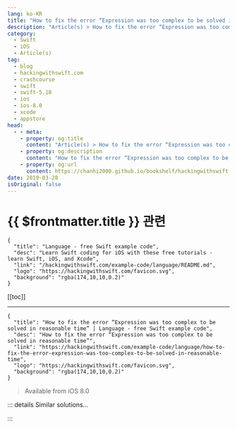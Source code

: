 ```yaml
---
lang: ko-KR
title: "How to fix the error “Expression was too complex to be solved in reasonable time”"
description: "Article(s) > How to fix the error “Expression was too complex to be solved in reasonable time”"
category:
  - Swift
  - iOS
  - Article(s)
tag: 
  - blog
  - hackingwithswift.com
  - crashcourse
  - swift
  - swift-5.10
  - ios
  - ios-8.0
  - xcode
  - appstore
head:
  - - meta:
    - property: og:title
      content: "Article(s) > How to fix the error “Expression was too complex to be solved in reasonable time”"
    - property: og:description
      content: "How to fix the error “Expression was too complex to be solved in reasonable time”"
    - property: og:url
      content: https://chanhi2000.github.io/bookshelf/hackingwithswift.com/example-code/language/how-to-fix-the-error-expression-was-too-complex-to-be-solved-in-reasonable-time.html
date: 2019-03-28
isOriginal: false
---
```


# {{ $frontmatter.title }} 관련

```component VPCard
{
  "title": "Language - free Swift example code",
  "desc": "Learn Swift coding for iOS with these free tutorials - learn Swift, iOS, and Xcode",
  "link": "/hackingwithswift.com/example-code/language/README.md",
  "logo": "https://hackingwithswift.com/favicon.svg",
  "background": "rgba(174,10,10,0.2)"
}
```

[[toc]]

---

```component VPCard
{
  "title": "How to fix the error “Expression was too complex to be solved in reasonable time” | Language - free Swift example code",
  "desc": "How to fix the error “Expression was too complex to be solved in reasonable time”",
  "link": "https://hackingwithswift.com/example-code/language/how-to-fix-the-error-expression-was-too-complex-to-be-solved-in-reasonable-time",
  "logo": "https://hackingwithswift.com/favicon.svg",
  "background": "rgba(174,10,10,0.2)"
}
```

> Available from iOS 8.0

<!-- TODO: 작성 -->

<!-- 
Swift’s use of type inference makes our code shorter and easier to read, but it also chews up a lot of CPU time. Sometimes a value could be one of several types, and if it gets used with another things that could be one of several types then the amount of work Swift has to do multiplies. If Swift encounters something with so many possibilities that it simply can’t figure it out after about 15 seconds, it throws an error instead: “Expression was too complex to be solved in reasonable time; consider breaking up the expression into distinct sub-expressions.”

This is something the Swift team are working to improve with every new version of Swift, and there’s no real fixed cut-off for when the compiler will throw this error. Fortunately, this error message tells you exactly what you need to do to fix the problem: break up the expression into multiple subexpressions. 

For example, this kind of code takes almost 2 seconds to compile on a modern Mac:

```swift
let sum = [1, 2, 3].map { String($0) }.compactMap { Int($0) }.reduce(0, +)
```

On older Macs Swift would really struggle, so you’d be wise to break it up into multiple subexpressions like this:

```swift
let numbers = [1, 2, 3]
let stringNumbers = numbers.map { String($0) }
let intNumbers = stringNumbers.flatMap { Int($0) }
let sum = intNumbers.reduce(0, +)
```

-->

::: details Similar solutions…

<!--
/quick-start/swiftui/how-to-fix-property-declares-an-opaque-return-type-but-has-no-initializer-expression-from-which-to-infer-an-underlying-type">How to fix “Property declares an opaque return type, but has no initializer expression from which to infer an underlying type” 
/example-code/language/how-to-use-typealias-to-make-it-easier-to-use-complex-types">How to use typealias to make it easier to use complex types 
/example-code/language/how-to-fix-the-error-protocol-can-only-be-used-as-a-generic-constraint-because-it-has-self-or-associated-type-requirements">How to fix the error “protocol can only be used as a generic constraint because it has Self or associated type requirements” 
/quick-start/concurrency/how-to-fix-the-error-async-call-in-a-function-that-does-not-support-concurrency">How to fix the error “async call in a function that does not support concurrency” 
/example-code/uikit/how-to-fix-the-error-failed-to-instantiate-the-default-view-controller-for-uimainstoryboardfile">How to fix the error “Failed to instantiate the default view controller for UIMainStoryboardFile”</a>
-->

:::

